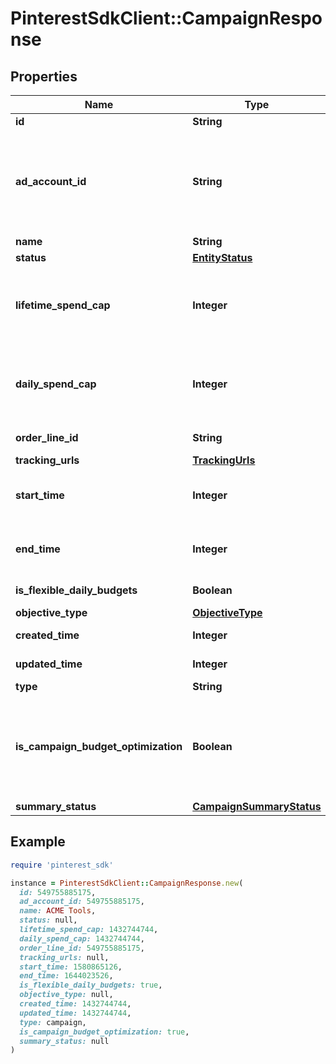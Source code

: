 # PinterestSdkClient::CampaignResponse

## Properties

| Name | Type | Description | Notes |
| ---- | ---- | ----------- | ----- |
| **id** | **String** | Campaign ID. | [optional] |
| **ad_account_id** | **String** | Campaign&#39;s Advertiser ID. If you want to create a campaign in a Business Account shared account you need to specify the Business Access advertiser ID in both the query path param as well as the request body schema. | [optional] |
| **name** | **String** | Campaign name. | [optional] |
| **status** | [**EntityStatus**](EntityStatus.md) |  | [optional] |
| **lifetime_spend_cap** | **Integer** | Campaign total spending cap. Required for Campaign Budget Optimization (CBO) campaigns. This and \&quot;daily_spend_cap\&quot; cannot be set at the same time. | [optional] |
| **daily_spend_cap** | **Integer** | Campaign daily spending cap. Required for Campaign Budget Optimization (CBO) campaigns. This and \&quot;lifetime_spend_cap\&quot; cannot be set at the same time. | [optional] |
| **order_line_id** | **String** | Order line ID that appears on the invoice. | [optional] |
| **tracking_urls** | [**TrackingUrls**](TrackingUrls.md) |  | [optional] |
| **start_time** | **Integer** | Campaign start time. Unix timestamp in seconds. Only used for Campaign Budget Optimization (CBO) campaigns. | [optional] |
| **end_time** | **Integer** | Campaign end time. Unix timestamp in seconds. Only used for Campaign Budget Optimization (CBO) campaigns. | [optional] |
| **is_flexible_daily_budgets** | **Boolean** | Determine if a campaign has flexible daily budgets setup. | [optional] |
| **objective_type** | [**ObjectiveType**](ObjectiveType.md) |  | [optional] |
| **created_time** | **Integer** | Campaign creation time. Unix timestamp in seconds. | [optional] |
| **updated_time** | **Integer** | UTC timestamp. Last update time. | [optional] |
| **type** | **String** | Always \&quot;campaign\&quot;. | [optional] |
| **is_campaign_budget_optimization** | **Boolean** | Determines if a campaign automatically generate ad-group level budgets given a campaign budget to maximize campaign outcome. When transitioning from non-cbo to cbo, all previous child ad group budget will be cleared. | [optional] |
| **summary_status** | [**CampaignSummaryStatus**](CampaignSummaryStatus.md) |  | [optional] |

## Example

```ruby
require 'pinterest_sdk'

instance = PinterestSdkClient::CampaignResponse.new(
  id: 549755885175,
  ad_account_id: 549755885175,
  name: ACME Tools,
  status: null,
  lifetime_spend_cap: 1432744744,
  daily_spend_cap: 1432744744,
  order_line_id: 549755885175,
  tracking_urls: null,
  start_time: 1580865126,
  end_time: 1644023526,
  is_flexible_daily_budgets: true,
  objective_type: null,
  created_time: 1432744744,
  updated_time: 1432744744,
  type: campaign,
  is_campaign_budget_optimization: true,
  summary_status: null
)
```

